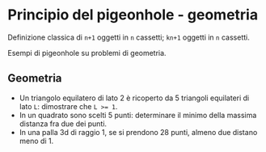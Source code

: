 # Principio del pigeonhole - geometria

Definizione classica di `n+1` oggetti in `n` cassetti; `kn+1` oggetti in `n` cassetti.

Esempi di pigeonhole su problemi di geometria.


## Geometria

- Un triangolo equilatero di lato 2 è ricoperto da 5 triangoli equilateri di lato `L`: dimostrare che `L >= 1`.
- In un quadrato sono scelti 5 punti: determinare il minimo della massima distanza fra due dei punti.
- In una palla 3d di raggio 1, se si prendono 28 punti, almeno due distano meno di 1.
